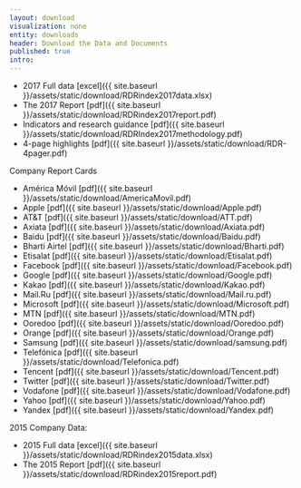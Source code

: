 ```yaml
---
layout: download
visualization: none
entity: downloads
header: Download the Data and Documents
published: true
intro: 
---
```


 - 2017 Full data [excel]({{ site.baseurl }}/assets/static/download/RDRindex2017data.xlsx) 
 - The 2017 Report [pdf]({{ site.baseurl }}/assets/static/download/RDRindex2017report.pdf)
 - Indicators and research guidance [pdf]({{ site.baseurl }}/assets/static/download/RDRIndex2017methodology.pdf)
 - 4-page highlights [pdf]({{ site.baseurl }}/assets/static/download/RDR-4pager.pdf)

Company Report Cards

 - América Móvil [pdf]({{ site.baseurl }}/assets/static/download/AmericaMovil.pdf)
 - Apple [pdf]({{ site.baseurl }}/assets/static/download/Apple.pdf)
 - AT&T [pdf]({{ site.baseurl }}/assets/static/download/ATT.pdf)
 - Axiata [pdf]({{ site.baseurl }}/assets/static/download/Axiata.pdf)
 - Baidu [pdf]({{ site.baseurl }}/assets/static/download/Baidu.pdf)
 - Bharti Airtel [pdf]({{ site.baseurl }}/assets/static/download/Bharti.pdf)
 - Etisalat [pdf]({{ site.baseurl }}/assets/static/download/Etisalat.pdf)
 - Facebook [pdf]({{ site.baseurl }}/assets/static/download/Facebook.pdf)
 - Google [pdf]({{ site.baseurl }}/assets/static/download/Google.pdf)
 - Kakao [pdf]({{ site.baseurl }}/assets/static/download/Kakao.pdf)
 - Mail.Ru [pdf]({{ site.baseurl }}/assets/static/download/Mail.ru.pdf)
 - Microsoft [pdf]({{ site.baseurl }}/assets/static/download/Microsoft.pdf)
 - MTN [pdf]({{ site.baseurl }}/assets/static/download/MTN.pdf)
 - Ooredoo [pdf]({{ site.baseurl }}/assets/static/download/Ooredoo.pdf)
 - Orange [pdf]({{ site.baseurl }}/assets/static/download/Orange.pdf)
 - Samsung [pdf]({{ site.baseurl }}/assets/static/download/samsung.pdf)
 - Telefónica [pdf]({{ site.baseurl }}/assets/static/download/Telefonica.pdf)
 - Tencent [pdf]({{ site.baseurl }}/assets/static/download/Tencent.pdf)
 - Twitter [pdf]({{ site.baseurl }}/assets/static/download/Twitter.pdf)
 - Vodafone [pdf]({{ site.baseurl }}/assets/static/download/Vodafone.pdf)
 - Yahoo [pdf]({{ site.baseurl }}/assets/static/download/Yahoo.pdf)
 - Yandex [pdf]({{ site.baseurl }}/assets/static/download/Yandex.pdf)
 
2015 Company Data:

 - 2015 Full data [excel]({{ site.baseurl }}/assets/static/download/RDRindex2015data.xlsx)
 - The 2015 Report [pdf]({{ site.baseurl }}/assets/static/download/RDRindex2015report.pdf)


